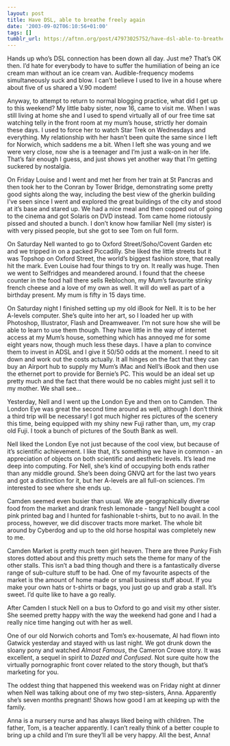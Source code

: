 ```yaml
---
layout: post
title: Have DSL, able to breathe freely again
date: '2003-09-02T06:10:56+01:00'
tags: []
tumblr_url: https://aftnn.org/post/47973025752/have-dsl-able-to-breathe-freely-again
---
```

<p>Hands up who&rsquo;s DSL connection has been down all day. Just me? That&rsquo;s OK then. I&rsquo;d hate for everybody to have to suffer the humiliation of being an ice cream man without an ice cream van. Audible-frequency modems simultaneously suck and blow. I can&rsquo;t believe I used to live in a house where about five of us shared a V.90 modem!</p>
<p>Anyway, to attempt to return to normal blogging practice, what did I get up to this weekend? My little baby sister, now 16, came to visit me. When I was still living at home she and I used to spend virtually all of our free time sat watching telly in the front room at my mum&rsquo;s house, strictly her domain these days. I used to force her to watch Star Trek on Wednesdays and everything. My relationship with her hasn&rsquo;t been quite the same since I left for Norwich, which saddens me a bit. When I left she was young and we were very close, now she is a teenager and I&rsquo;m just a walk-on in her life. That&rsquo;s fair enough I guess, and just shows yet another way that I&rsquo;m getting suckered by nostalgia.</p>
<p>On Friday Louise and I went and met her from her train at St Pancras and then took her to the Conran by Tower Bridge, demonstrating some pretty good sights along the way, including the best view of the gherkin building I&rsquo;ve seen since I went and explored the great buildings of the city and stood at it&rsquo;s base and stared up. We had a nice meal and then copped out of going to the cinema and got Solaris on DVD instead. Tom came home riotously pissed and shouted a bunch. I don&rsquo;t know how familiar Nell (my sister) is with very pissed people, but she got to see Tom on full form.</p>
<p>On Saturday Nell wanted to go to Oxford Street/Soho/Covent Garden etc and we tripped in on a packed Piccadilly. She liked the little streets but it was Topshop on Oxford Street, the world&rsquo;s biggest fashion store, that really hit the mark. Even Louise had four things to try on. It really was huge. Then we went to Selfridges and meandered around. I found that the cheese counter in the food hall there sells Reblochon, my Mum&rsquo;s favourite stinky french cheese and a love of my own as well. It will do well as part of a birthday present. My mum is fifty in 15 days time.</p>
<p>On Saturday night I finished setting up my old iBook for Nell. It is to be her A-levels computer. She&rsquo;s quite into her art, so I loaded her up with Photoshop, Illustrator, Flash and Dreamweaver. I&rsquo;m not sure how she will be able to learn to use them though. They have little in the way of internet access at my Mum&rsquo;s house, something which has annoyed me for some eight years now, though much less these days. I have a plan to convince them to invest in ADSL and I give it 50/50 odds at the moment. I need to sit down and work out the costs actually. It all hinges on the fact that they can buy an Airport hub to supply my Mum&rsquo;s iMac and Nell&rsquo;s iBook and then use the ethernet port to provide for Bernie&rsquo;s PC. This would be an ideal set up pretty much and the fact that there would be no cables might just sell it to my mother. We shall see&hellip;</p>
<p>Yesterday, Nell and I went up the London Eye and then on to Camden. The London Eye was great the second time around as well, although I don&rsquo;t think a third trip will be necessary! I got much higher res pictures of the scenery this time, being equipped with my shiny new Fuji rather than, um, my crap old Fuji. I took a bunch of pictures of the South Bank as well.</p>
<p>Nell liked the London Eye not just because of the cool view, but because of it&rsquo;s scientific achievement. I like that, it&rsquo;s something we have in common - an appreciation of objects on both scientific and aesthetic levels. It&rsquo;s lead me deep into computing. For Nell, she&rsquo;s kind of occupying both ends rather than any middle ground. She&rsquo;s been doing GNVQ art for the last two years and got a distinction for it, but her A-levels are all full-on sciences. I&rsquo;m interested to see where she ends up.</p>
<p>Camden seemed even busier than usual. We ate geographically diverse food from the market and drank fresh lemonade - tangy! Nell bought a cool pink printed bag and I hunted for fashionable t-shirts, but to no avail. In the process, however, we did discover tracts more market. The whole bit around by Cyberdog and up to the old horse hospital was completely new to me.</p>
<p>Camden Market is pretty much teen girl heaven. There are three Punky Fish stores dotted about and this pretty much sets the theme for many of the other stalls. This isn&rsquo;t a bad thing though and there is a fantastically diverse range of sub-culture stuff to be had. One of my favourite aspects of the market is the amount of home made or small business stuff about. If you make your own hats or t-shirts or bags, you just go up and grab a stall. It&rsquo;s sweet. I&rsquo;d quite like to have a go really.</p>
<p>After Camden I stuck Nell on a bus to Oxford to go and visit my other sister. She seemed pretty happy with the way the weekend had gone and I had a really nice time hanging out with her as well.</p>
<p>One of our old Norwich cohorts and Tom&rsquo;s ex-housemate, Al had flown into Gatwick yesterday and stayed with us last night. We got drunk down the sloany pony and watched <em>Almost Famous</em>, the Cameron Crowe story. It was excellent, a sequel in spirit to <em>Dazed and Confused</em>. Not sure quite how the virtually pornographic front cover related to the story though, but that&rsquo;s marketing for you.
</p><p>The oddest thing that happened this weekend was on Friday night at dinner when Nell was talking about one of my two step-sisters, Anna. Apparently she&rsquo;s seven months pregnant! Shows how good I am at keeping up with the family.</p>
<p>Anna is a nursery nurse and has always liked being with children. The father, Tom, is a teacher apparently. I can&rsquo;t really think of a better couple to bring up a child and I&rsquo;m sure they&rsquo;ll all be very happy. All the best, Anna!</p>
